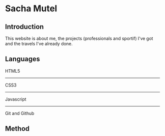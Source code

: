# Sacha Mutel

## Introduction
This website is about me, the projects (professionals and sportif) I've got and the travels I've already done.

## Languages

HTML5
___
CSS3
___
Javascript
___
Git and Github

## Method
